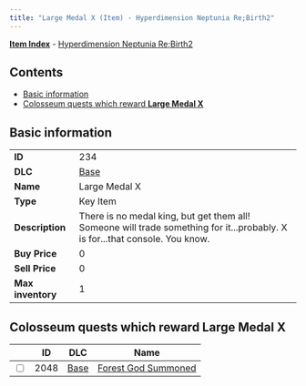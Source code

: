 ```yaml
---
title: "Large Medal X (Item) - Hyperdimension Neptunia Re;Birth2"
---
```


[**Item Index**](/neptunia/rb2/item/index.html) - [Hyperdimension Neptunia Re;Birth2](/neptunia/rb2)

## Contents

- [Basic information](#basic-information)
- [Colosseum quests which reward **Large Medal X**](#colosseum-quests-which-reward-large-medal-x)

## Basic information

|   |   |
| -- | -- |
| **ID** | 234 |
| **DLC** | [Base](/neptunia/rb2/dlc/0-base.html) |
| **Name** | Large Medal X |
| **Type** | Key Item |
| **Description** | There is no medal king, but get them all! Someone will trade something for it...probably. X is for...that console. You know. |
| **Buy Price** | 0 |
| **Sell Price** | 0 |
| **Max inventory** | 1 |

## Colosseum quests which reward **Large Medal X**

|    | ID | DLC | Name |
| -- | -- | --- | ---- |
| <input type="checkbox" id="rb2-colosseum-0-2048" class="trackbox" /> | 2048 | [Base](/neptunia/rb2/dlc/0-base.html) | [Forest God Summoned](/neptunia/rb2/colosseum/0-2048-forest-god-summoned.html) |